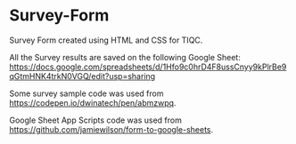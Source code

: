 # Survey-Form
Survey Form created using HTML and CSS for TIQC.

All the Survey results are saved on the following Google Sheet:
https://docs.google.com/spreadsheets/d/1Hfo9c0hrD4F8ussCnyy9kPlrBe9qGtmHNK4trkN0VGQ/edit?usp=sharing

Some survey sample code was used from https://codepen.io/dwinatech/pen/abmzwpq.

Google Sheet App Scripts code was used from https://github.com/jamiewilson/form-to-google-sheets.
